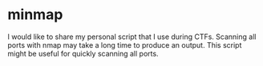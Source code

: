 # minmap
I would like to share my personal script that I use during CTFs. Scanning all ports with nmap may take a long time to produce an output. This script might be useful for quickly scanning all ports.
